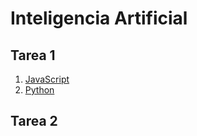 # Inteligencia Artificial

## Tarea 1

1. [JavaScript](https://github.com/gpeitzner/ia/blob/main/tarea1/javascript.png)
2. [Python](https://github.com/gpeitzner/ia/blob/main/tarea1/python.jpg)

## Tarea 2

